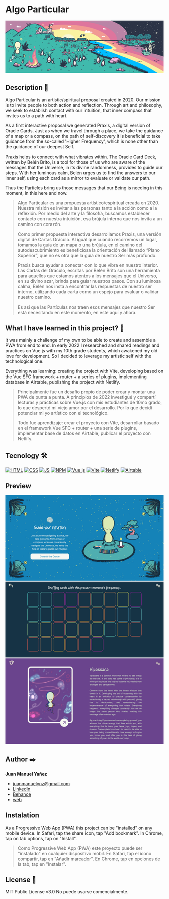# Algo Particular
[![Imagen del proyecto](https://github.com/algoparticular/praxis/blob/main/public/pub/Muralito.jpg)](https://algoparticular.com)

## Description 📑
Algo Particular is an artistic/spiritual proposal created in 2020.
Our mission is to invite people to both action and reflection. Through art and philosophy, we seek to establish contact with our intuition, that inner compass that invites us to a path with heart.

As a first interactive proposal we generated Praxis, a digital version of Oracle Cards.
Just as when we travel through a place, we take the guidance of a map or a compass, on the path of self-discovery it is beneficial to take guidance from the so-called 'Higher Frequency', which is none other than the guidance of our deepest Self.

Praxis helps to connect with what vibrates within. The Oracle Card Deck, written by Belén Brito, is a tool for those of us who are aware of the messages that the Universe, in its divine randomness, provides to guide our steps. With her luminous calm, Belén urges us to find the answers to our inner self, using each card as a mirror to evaluate or validate our path. 

Thus the Particles bring us those messages that our Being is needing in this moment, in this here and now.

> Algo Particular es una propuesta artístico/espiritual creada en 2020.
> Nuestra misión es invitar a las personas tanto a la acción como a la reflexión. Por medio del arte y la filosofía, buscamos establecer contacto con nuestra intuición, esa brújula interna que nos invita a un camino con corazón.
>
> Como primer propuesta interactiva desarrollamos Praxis, una versión digital de Cartas Oráculo.
Al igual que cuando recorremos un lugar, tomamos la guía de un mapa o una brújula, en el camino del autodescubrimiento es beneficiosa la orientación del llamado “Plano Superior”, que no es otra que la guía de nuestro Ser más profundo.
>
>Praxis busca ayudar a conectar con lo que vibra en nuestro interior. Las Cartas del Oráculo, escritas por Belén Brito son una herramienta para aquellos que estamos atentos a los mensajes que el Universo, en su divino azar, brinda para guiar nuestros pasos. Con su luminosa calma, Belén nos insta a encontrar las respuestas de nuestro ser interno, utilizando cada carta como un espejo para evaluar o validar nuestro camino. 
>
>Es así que las Partículas nos traen esos mensajes que nuestro Ser está necesitando en este momento, en este aquí y ahora.


## What I have learned in this project? 🌲 
It was mainly a challenge of my own to be able to create and assemble a PWA from end to end. In early 2022 I researched and shared readings and practices on Vue.js with my 10th grade students, which awakened my old love for development. So I decided to leverage my artistic self with the technological one.

Everything was learning: creating the project with Vite, developing based on the Vue SFC framework + router + a series of plugins, implementing database in Airtable, publishing the project with Netlify. 

>Principalmente fue un desafío propio de poder crear y montar una PWA de punta a punta. A principios de 2022 investigué y compartí lecturas y prácticas sobre Vue.js con mis estudiantes de 10mo grado, lo que despertó mi viejo amor por el desarrollo. Por lo que decidí potenciar mi yo artístico con el tecnológico.
>
>Todo fue aprendizaje: crear el proyecto con Vite, desarrollar basado en el framework Vue SFC + router + una serie de plugins, implementar base de datos en Airtable, publicar el proyecto con Netlify. 


## Tecnology 🛠
<!-- Iconos sacados de: https://github.com/hendrasob/badges/blob/master/README.md y https://github.com/alexandresanlim/Badges4-README.md-Profile -->
[![HTML](https://img.shields.io/badge/HTML5-E34F26?style=for-the-badge&logo=html5&logoColor=white)](https://es.wikipedia.org/wiki/HTML5)
[![CSS](https://img.shields.io/badge/CSS3-1572B6?style=for-the-badge&logo=css3&logoColor=white)](https://es.wikipedia.org/wiki/CSS)
[![JS](https://img.shields.io/badge/JavaScript-F7DF1E?style=for-the-badge&logo=javascript&logoColor=black)](https://es.wikipedia.org/wiki/JavaScript)
[![NPM](https://img.shields.io/badge/npm-CB3837?style=for-the-badge&logo=npm&logoColor=white)](https://npmjs.com)
[![Vue js](https://img.shields.io/badge/Vue.js-35495E?style=for-the-badge&logo=vuedotjs&logoColor=4FC08D)](https://vuejs.org)
[![Vite](https://img.shields.io/badge/Vite-B73BFE?style=for-the-badge&logo=vite&logoColor=FFD62E)](https://vitejs.dev)
[![Netlify](https://img.shields.io/badge/Netlify-00C7B7?style=for-the-badge&logo=netlify&logoColor=white)](https://netlify.com)
[![Airtable](https://img.shields.io/badge/Airtable-18BFFF?style=for-the-badge&logo=Airtable&logoColor=white)](https://airtable.com)



## Preview
![Captura del proyecto](https://github.com/algoparticular/praxis/blob/main/public/pub/screen1.jpg)
![Captura del proyecto](https://github.com/algoparticular/praxis/blob/main/public/pub/screen2.jpg)
![Captura del proyecto](https://github.com/algoparticular/praxis/blob/main/public/pub/screen3.jpg)



## Author ✒️
**Juan Manuel Yañez**

* [juanmanuelynz@gmail.com](juanmanuelynz@gmail.com)
* [LinkedIn](https://www.linkedin.com/in/juanmanuelynz/)
* [Behance](https://www.behance.net/juanmanuelynz)
* [web](https://juanmanuelynz.com/)



## Instalation
As a Progressive Web App (PWA) this project can be "installed" on any mobile device. 
In Safari, tap the share icon, tap "Add bookmark". In Chrome, tap on tab options, tap on "Install".

>Como Progressive Web App (PWA) este proyecto puede ser "instalado" en cualquier dispositivo móbil. 
>En Safari, tap el ícono compartir, tap en "Añadir marcador". En Chrome, tap en opciones de la tab, tap en "Instalar".  
  
  
## License 📄
MIT Public License v3.0
No puede usarse comencialmente.
